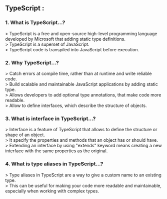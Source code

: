 <h2>TypeScript :</h2>
    <h3>1. What is TypeScript...?</h3>
    <p>
      > TypeScript is a free and open-source high-level programming language developed by Microsoft that adding static type 
      definitions. <br>
      > TypeScript is a superset of JavaScript. <br>
      > TypeScript code is transpiled into JavaScript before execution.
    </p>
      <h3>2. Why TypeScript...?</h3>
    <p>
      > Catch errors at compile time, rather than at runtime and write reliable code. <br>
      > Build scalable and maintainable JavaScript applications by adding static type. <br>
      > Allows developers to add optional type annotations, that make code more readable. <br>
      > Allow to define interfaces, which describe the structure of objects.
    </p>
    <h3>3. What is interface in TypeScript...?</h3>
    <p>
      > Interface is a feature of TypeScript that allows to define the structure or shape of an object. <br>
      > It specify the properties and methods that an object has or should have. <br>
      > Extending an interface by using "extends" keyword means creating a new interface with the same properties as the original.
    </p>
    <h3>4. What is type aliases in TypeScript...?</h3>
    <p>
      > Type aliases in TypeScript are a way to give a custom name to an existing type. <br>
      > This can be useful for making your code more readable and maintainable, especially when working with complex types.
    </p>

